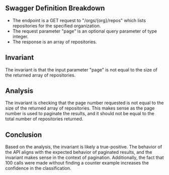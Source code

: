 ## Swagger Definition Breakdown
- The endpoint is a GET request to "/orgs/{org}/repos" which lists repositories for the specified organization.
- The request parameter "page" is an optional query parameter of type integer.
- The response is an array of repositories.

## Invariant
The invariant is that the input parameter "page" is not equal to the size of the returned array of repositories.

## Analysis
The invariant is checking that the page number requested is not equal to the size of the returned array of repositories. This makes sense as the page number is used to paginate the results, and it should not be equal to the total number of repositories returned.

## Conclusion
Based on the analysis, the invariant is likely a true-positive. The behavior of the API aligns with the expected behavior of paginated results, and the invariant makes sense in the context of pagination. Additionally, the fact that 100 calls were made without finding a counter example increases the confidence in the classification.
